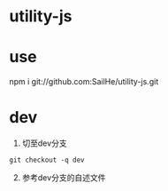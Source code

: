 # utility-js

# use
npm i git://github.com:SailHe/utility-js.git

# dev
1. 切至dev分支
```shell
git checkout -q dev
```
2. 参考dev分支的自述文件

